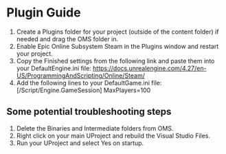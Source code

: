 # Plugin Guide

1. Create a Plugins folder for your project (outside of the content folder) if needed and drag the OMS folder in.
2. Enable Epic Online Subsystem Steam in the Plugins window and restart your project.
3. Copy the Finished settings from the following link and paste them into your DefaultEngine.ini file: https://docs.unrealengine.com/4.27/en-US/ProgrammingAndScripting/Online/Steam/
4. Add the following lines to your DefaultGame.ini file:
   [/Script/Engine.GameSession]
   MaxPlayers=100

## Some potential troubleshooting steps
1. Delete the Binaries and Intermediate folders from OMS.
2. Right click on your main UProject and rebuild the Visual Studio Files.
3. Run your UProject and select Yes on startup.
